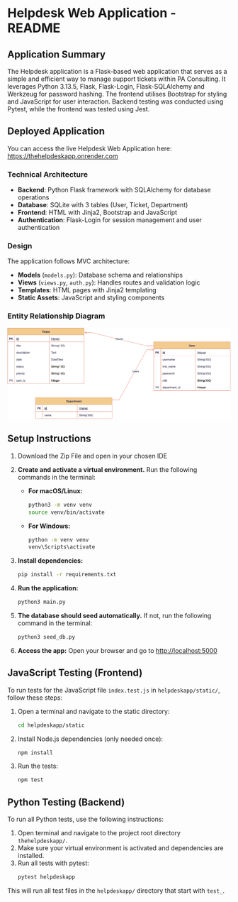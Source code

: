 # Helpdesk Web Application - README

## Application Summary
The Helpdesk application is a Flask-based web application that serves as a simple and efficient way to manage support tickets within PA Consulting. It leverages Python 3.13.5, Flask, Flask-Login, Flask-SQLAlchemy and Werkzeug for password hashing. The frontend utilises Bootstrap for styling and JavaScript for user interaction. Backend testing was conducted using Pytest, while the frontend was tested using Jest.

## Deployed Application

You can access the live Helpdesk Web Application here: https://thehelpdeskapp.onrender.com

### Technical Architecture
- **Backend**: Python Flask framework with SQLAlchemy for database operations
- **Database**: SQLite with 3 tables (User, Ticket, Department)
- **Frontend**: HTML with Jinja2, Bootstrap and JavaScript
- **Authentication**: Flask-Login for session management and user authentication


### Design
The application follows MVC architecture:
- **Models** (`models.py`): Database schema and relationships
- **Views** (`views.py`, `auth.py`): Handles routes and validation logic  
- **Templates**: HTML pages with Jinja2 templating
- **Static Assets**: JavaScript and styling components

### Entity Relationship Diagram
![Entity Relationship Diagram](ERD.png)


## Setup Instructions
1. Download the Zip File and open in your chosen IDE

2. **Create and activate a virtual environment.**
   Run the following commands in the terminal:

   - **For macOS/Linux:**
     ```sh
     python3 -m venv venv
     source venv/bin/activate
     ```

   - **For Windows:**
     ```sh
     python -m venv venv
     venv\Scripts\activate
     ```


3. **Install dependencies:**
   ```sh
   pip install -r requirements.txt
   ```
4. **Run the application:**
   ```sh
   python3 main.py
   ```
5. **The database should seed automatically.**
If not, run the following command in the terminal:
   ```sh
   python3 seed_db.py
   ```
7. **Access the app:**
   Open your browser and go to [http://localhost:5000](http://localhost:5000)


## JavaScript Testing (Frontend)

To run tests for the JavaScript file `index.test.js` in `helpdeskapp/static/`, follow these steps:

1. Open a terminal and navigate to the static directory:
   ```sh
   cd helpdeskapp/static
   ```
2. Install Node.js dependencies (only needed once):
   ```sh
   npm install
   ```
3. Run the tests:
   ```sh
   npm test
   ```

## Python Testing (Backend)

To run all Python tests, use the following instructions:

1. Open terminal and navigate to the project root directory `thehelpdeskapp/`.
2. Make sure your virtual environment is activated and dependencies are installed.
3. Run all tests with pytest:
   ```sh
   pytest helpdeskapp
   ```

This will run all test files in the `helpdeskapp/` directory that start with `test_`.
